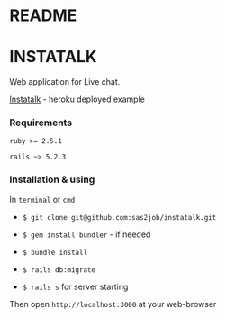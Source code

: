 # README

# INSTATALK

Web application for Live chat.

[Instatalk](http://instalex.herokuapp.com/) - heroku deployed example

### Requirements

`ruby >= 2.5.1`

`rails ~> 5.2.3`

### Installation & using

In `terminal` or `cmd`

- `$ git clone git@github.com:sas2job/instatalk.git`

- `$ gem install bundler` - if needed

- `$ bundle install`

- `$ rails db:migrate`

- `$ rails s` for server starting

Then open `http://localhost:3000` at your web-browser
